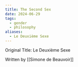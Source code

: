 ```yaml
---
title: The Second Sex
date: 2024-06-29
tags:
  - gender
  - philosophy
aliases:
  - Le Deuxième Sexe
---
```

Original Title: Le Deuxième Sexe

Written by [[Simone de Beauvoir]]

